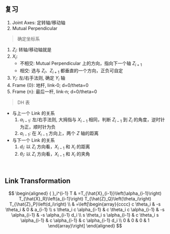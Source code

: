 &emsp;

## 复习
1. Joint Axes: 定转轴/移动轴
2. Mutual Perpendicular
>确定坐标系
1. $Z_i$: 转轴/移动轴就是
2. $X_i$: 
   - 不相交: Mutual Perpendicular 上的方向，指向下一个轴 $Z_{i+1}$
   - 相交: 选与 $Z_{i}$、$Z_{i+1}$ 都垂直的一个方向，正负可自定
3. $Y_i$: 左/右手法则, 确定 $Y_i$ 轴
4. Frame {0}: 地杆, link-0; d=0/theta=0
5. Frame {n}: 最后一杆, link-n; d=0/theta=0

>DH 表
- 与上一个 Link 的关系
  1. $\alpha_{i-1}$: 左/右手法则, 大拇指与 $X_{i-1}$ 相同，判断 $Z_{i-1}$ 到 $Z_{i}$ 的角度，逆时针为正，顺时针为负
  2.  $a_{i-1}$: 在 $X_{i-1}$ 方向上，两个 $Z$ 轴的距离
- 与下一个 Link 的关系
  1. $d_i$: 以 $Z_i$ 方向看，$X_{i-1}$ 和 $X_{i}$ 的距离
  2. $\theta_i$: 以 $Z_i$ 方向看，$X_{i-1}$ 和 $X_{i}$ 的夹角

&emsp;
## Link Transformation

$$
\begin{aligned}
{ }_i^{i-1} T & =T_{\hat{X}_{i-1}}\left(\alpha_{i-1}\right) T_{\hat{X}_R}\left(a_{i-1}\right) T_{\hat{Z}_Q}\left(\theta_i\right) T_{\hat{Z}_P}\left(d_i\right) \\
& =\left[\begin{array}{cccc}
c \theta_i & -s \theta_i & 0 & a_{i-1} \\
s \theta_i c \alpha_{i-1} & c \theta_i c \alpha_{i-1} & -s \alpha_{i-1} & -s \alpha_{i-1} d_i \\
s \theta_i s \alpha_{i-1} & c \theta_i s \alpha_{i-1} & c \alpha_{i-1} & c \alpha_{i-1} d_i \\
0 & 0 & 0 & 1
\end{array}\right]
\end{aligned}
$$


